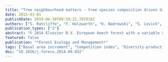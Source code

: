 ```yaml
---
title: "Tree neighbourhood matters - tree species composition drives diversity-productivity patterns in a near-natural beech forest"
date: 2015-01-01
publishDate: 2019-06-30T09:58:22.787816Z
authors: ["S. Ratcliffe", "F. Holzwarth", "K. Nadrowski", "S. Levick", "C. Wirth"]
publication_types: ["2"]
abstract: "© 2014 Elsevier B.V. European beech forest with a variable admixture is one of the most important forest types in Central Europe. Growing evidence has demonstrated the positive effect of increased biodiversity on vital forest ecosystem functions and services such as productivity and nutrient cycling. Both complementarity in resource use and species identity are known to influence tree productivity but they have received relatively little attention in observational studies. Using a large dataset of repeat inventory trees in a near-natural deciduous forest in Central Germany we test whether tree diversity enhances tree productivity at the tree and the stand level, whilst accounting for tree size, tree vitality, local topography and the potentially confounding effects of spatial autocorrelation and negative growth estimates. Beech and hornbeam individual tree growth was sensitive to their neighbourhood diversity and composition whilst ash trees were only sensitive to the neighbourhood tree density. Neighbourhood complementarity effects were driven by differences in species' competitive strengths, whilst at the stand level productivity gains were primarily attributable to the density of ash and diversity effects were less prominent. We conclude that small-scale admixture with patches of different species promotes tree growth in European beech forest; congruent with current management plans for beech and hardwood forests."
featured: false
publication: "*Forest Ecology and Management*"
tags: ["Basal area increment", "Competition index", "Diversity-productivity", "Neighbourhood diversity"]
doi: "10.1016/j.foreco.2014.09.032"
---
```


